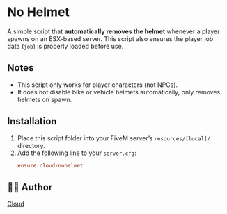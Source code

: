 # No Helmet

A simple script that **automatically removes the helmet** whenever a player spawns on an ESX-based server. This script also ensures the player job data (`job`) is properly loaded before use.

## Notes
- This script only works for player characters (not NPCs).
- It does not disable bike or vehicle helmets automatically, only removes helmets on spawn.

## Installation
1. Place this script folder into your FiveM server’s `resources/[local]/` directory.
2. Add the following line to your `server.cfg`:
   ```cfg
   ensure cloud-nohelmet
   ```

## 🧑‍💻 Author

[Cloud](https://github.com/Comethruuu)
